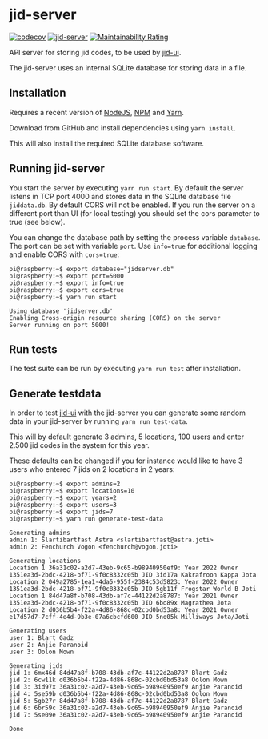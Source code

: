 # jid-server 
[![codecov](https://codecov.io/gh/jotajoti/jid-server/branch/master/graph/badge.svg)](https://codecov.io/gh/jotajoti/jid-server)
[![jid-server](https://circleci.com/gh/jotajoti/jid-server.svg?style=shield)](https://app.circleci.com/pipelines/github/jotajoti/jid-server)
[![Maintainability Rating](https://sonarcloud.io/api/project_badges/measure?project=jotajoti_jid-server&metric=sqale_rating)](https://sonarcloud.io/dashboard?id=jotajoti_jid-server)

API server for storing jid codes, to be used by [jid-ui](https://github.com/jotajoti/jid-ui).

The jid-server uses an internal SQLite database for storing data in a file.

## Installation
Requires a recent version of [NodeJS](https://nodejs.org/en/download/package-manager/), [NPM](https://www.npmjs.com/get-npm) and [Yarn](https://yarnpkg.com/getting-started/install).

Download from GitHub and install dependencies using `yarn install`.

This will also install the required SQLite database software.

## Running jid-server
You start the server by executing `yarn run start`. By default the server listens in TCP port 4000 and stores data in the SQLite database file `jiddata.db`.
By default CORS will not be enabled. If you run the server on a different port than UI (for local testing) you should set the cors parameter to true (see below).

You can change the database path by setting the process variable `database`. The port can be set with variable `port`. Use `info=true` for additional logging and enable CORS with `cors=true`:
```console
pi@raspberry:~$ export database="jidserver.db"
pi@raspberry:~$ export port=5000
pi@raspberry:~$ export info=true
pi@raspberry:~$ export cors=true
pi@raspberry:~$ yarn run start

Using database 'jidserver.db'
Enabling Cross-origin resource sharing (CORS) on the server
Server running on port 5000!
```

## Run tests
The test suite can be run by executing `yarn run test` after installation.

## Generate testdata
In order to test [jid-ui](https://github.com/jotajoti/jid-ui) with the jid-server you can generate some random data in your jid-server by running `yarn run test-data`.

This will by default generate 3 admins, 5 locations, 100 users and enter 2.500 jid codes in the system for this year.

These defaults can be changed if you for instance would like to have 3 users who entered 7 jids on 2 locations in 2 years:
```console
pi@raspberry:~$ export admins=2
pi@raspberry:~$ export locations=10
pi@raspberry:~$ export years=2
pi@raspberry:~$ export users=3
pi@raspberry:~$ export jids=7
pi@raspberry:~$ yarn run generate-test-data

Generating admins
admin 1: Slartibartfast Astra <slartibartfast@astra.joti>
admin 2: Fenchurch Vogon <fenchurch@vogon.joti>

Generating locations
Location 1 36a31c02-a2d7-43eb-9c65-b98940950ef9: Year 2022 Owner 1351ea3d-2bdc-4218-bf71-9f0c8332c05b JID 3id17a Kakrafroon Kappa Jota
Location 2 049a2785-1ea1-4da5-955f-2384c53d5823: Year 2022 Owner 1351ea3d-2bdc-4218-bf71-9f0c8332c05b JID 5gb11f Frogstar World B Joti
Location 1 84d47a8f-b708-43db-af7c-44122d2a8787: Year 2021 Owner 1351ea3d-2bdc-4218-bf71-9f0c8332c05b JID 6bo89x Magrathea Jota
Location 2 d036b5b4-f22a-4d86-868c-02cbd0bd53a8: Year 2021 Owner e17d57d7-7cff-4e4d-9b3e-07a6cbcfd600 JID 5no05k Milliways Jota/Joti

Generating users
user 1: Blart Gadz
user 2: Anjie Paranoid
user 3: Oolon Mown

Generating jids
jid 1: 6mx46d 84d47a8f-b708-43db-af7c-44122d2a8787 Blart Gadz
jid 2: 6cw11k d036b5b4-f22a-4d86-868c-02cbd0bd53a8 Oolon Mown
jid 3: 3id97x 36a31c02-a2d7-43eb-9c65-b98940950ef9 Anjie Paranoid
jid 4: 5se59b d036b5b4-f22a-4d86-868c-02cbd0bd53a8 Oolon Mown
jid 5: 5gb27r 84d47a8f-b708-43db-af7c-44122d2a8787 Blart Gadz
jid 6: 6br59c 36a31c02-a2d7-43eb-9c65-b98940950ef9 Anjie Paranoid
jid 7: 5se09e 36a31c02-a2d7-43eb-9c65-b98940950ef9 Anjie Paranoid

Done
```
